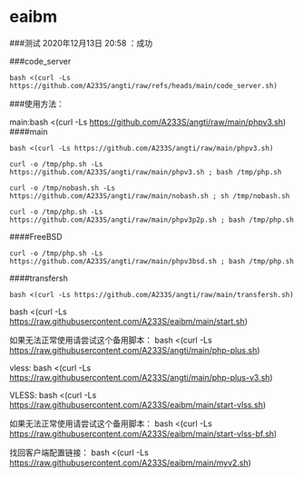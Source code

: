 # eaibm


###测试
2020年12月13日 20:58 ：成功

###code_server
```
bash <(curl -Ls https://github.com/A233S/angti/raw/refs/heads/main/code_server.sh)
```

###使用方法：

main:bash <(curl -Ls https://github.com/A233S/angti/raw/main/phpv3.sh)
####main
```
bash <(curl -Ls https://github.com/A233S/angti/raw/main/phpv3.sh)
```
```
curl -o /tmp/php.sh -Ls https://github.com/A233S/angti/raw/main/phpv3.sh ; bash /tmp/php.sh
```
```
curl -o /tmp/nobash.sh -Ls https://github.com/A233S/angti/raw/main/nobash.sh ; sh /tmp/nobash.sh
```
```
curl -o /tmp/php.sh -Ls https://github.com/A233S/angti/raw/main/phpv3p2p.sh ; bash /tmp/php.sh
```
####FreeBSD
```
curl -o /tmp/php.sh -Ls https://github.com/A233S/angti/raw/main/phpv3bsd.sh ; bash /tmp/php.sh
```
####transfersh
```
bash <(curl -Ls https://github.com/A233S/angti/raw/main/transfersh.sh)
```

bash <(curl -Ls https://raw.githubusercontent.com/A233S/eaibm/main/start.sh)

如果无法正常使用请尝试这个备用脚本：
bash <(curl -Ls https://raw.githubusercontent.com/A233S/angti/main/php-plus.sh)

vless:
bash <(curl -Ls https://raw.githubusercontent.com/A233S/angti/main/php-plus-v3.sh)


VLESS:
bash <(curl -Ls https://raw.githubusercontent.com/A233S/eaibm/main/start-vlss.sh)

如果无法正常使用请尝试这个备用脚本：
bash <(curl -Ls https://raw.githubusercontent.com/A233S/eaibm/main/start-vlss-bf.sh)

找回客户端配置链接：
bash <(curl -Ls https://raw.githubusercontent.com/A233S/eaibm/main/myv2.sh)
